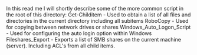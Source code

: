 In this read me I will shortly describe some of the more common script in the root of this directory:
Get-Childitem - Used to obtain a list of all files and directories in the current directory including all subitems
RoboCopy - Used for copying between network drives or shares
Windows_Auto_Logon_Script - Used for configuring the auto login option within Windows
Fileshares_Export - Exports a list of SMB shares on the current machine (server). Including ACL's from all child items.
